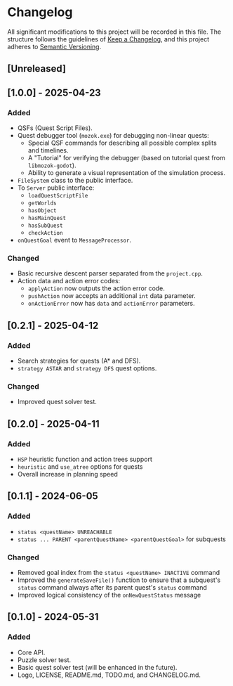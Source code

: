 # Changelog

All significant modifications to this project will be recorded in this file. The structure follows the guidelines of [Keep a Changelog](https://keepachangelog.com/en/1.1.0/), and this project adheres to [Semantic Versioning](https://semver.org/spec/v2.0.0.html).

## [Unreleased]

## [1.0.0] - 2025-04-23

### Added

- QSFs (Quest Script Files).
- Quest debugger tool (`mozok.exe`) for debugging non-linear quests:
    - Special QSF commands for describing all possible complex splits and timelines.
    - A "Tutorial" for verifying the debugger (based on tutorial quest from `libmozok-godot`).
    - Ability to generate a visual representation of the simulation process.
- `FileSystem` class to the public interface.
- To `Server` public interface:
    - `loadQuestScriptFile`
    - `getWorlds`
    - `hasObject`
    - `hasMainQuest`
    - `hasSubQuest`
    - `checkAction`
- `onQuestGoal` event to `MessageProcessor`.

### Changed

- Basic recursive descent parser separated from the `project.cpp`.
- Action data and action error codes:
    - `applyAction` now outputs the action error code.
    - `pushAction` now accepts an additional `int` data parameter.
    - `onActionError` now has `data` and `actionError` parameters.

## [0.2.1] - 2025-04-12

### Added

- Search strategies for quests (A\* and DFS).
- `strategy ASTAR` and `strategy DFS` quest options.

### Changed

- Improved quest solver test.

## [0.2.0] - 2025-04-11

### Added

- `HSP` heuristic function and action trees support  
- `heuristic` and `use_atree` options for quests
- Overall increase in planning speed

## [0.1.1] - 2024-06-05

### Added

- `status <questName> UNREACHABLE`
- `status ... PARENT <parentQuestName> <parentQuestGoal>` for subquests

### Changed

- Removed goal index from the `status <questName> INACTIVE` command
- Improved the `generateSaveFile()` function to ensure that a subquest's `status` command always after its parent quest's `status` command
- Improved logical consistency of the `onNewQuestStatus` message

## [0.1.0] - 2024-05-31

### Added

- Core API.
- Puzzle solver test.
- Basic quest solver test (will be enhanced in the future).
- Logo, LICENSE, README.md, TODO.md, and CHANGELOG.md.


